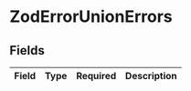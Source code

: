 # ZodErrorUnionErrors


## Fields

| Field       | Type        | Required    | Description |
| ----------- | ----------- | ----------- | ----------- |